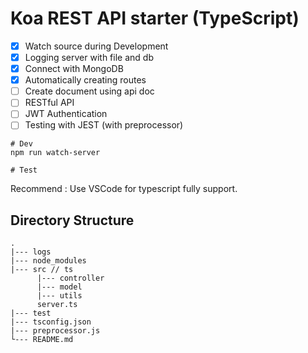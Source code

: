 # Koa REST API starter (TypeScript)

- [x] Watch source during Development
- [x] Logging server with file and db
- [x] Connect with MongoDB
- [x] Automatically creating routes
- [ ] Create document using api doc
- [ ] RESTful API
- [ ] JWT Authentication
- [ ] Testing with JEST (with preprocessor)

```
# Dev
npm run watch-server

# Test
```

Recommend : Use VSCode for typescript fully support.

## Directory Structure

```
.
|--- logs
|--- node_modules
|--- src // ts
      |--- controller
      |--- model
      |--- utils
      server.ts
|--- test
|--- tsconfig.json
|--- preprocessor.js
└--- README.md
```